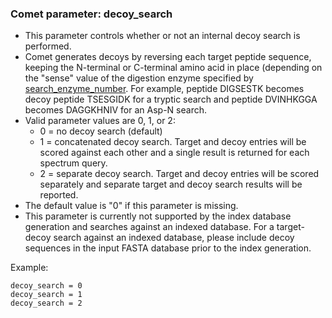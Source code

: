 ### Comet parameter: decoy_search

- This parameter controls whether or not an internal decoy search is performed.
- Comet generates decoys by reversing each target peptide sequence, keeping the
N-terminal or C-terminal amino acid in place (depending on the "sense" value of the
digestion enzyme specified by [search_enzyme_number](search_enzyme_number.html).
For example, peptide DIGSESTK becomes decoy peptide TSESGIDK for a tryptic search
  and peptide DVINHKGGA becomes DAGGKHNIV for an Asp-N search.
- Valid parameter values are 0, 1, or 2:
  - 0 = no decoy search (default)
  - 1 = concatenated decoy search.  Target and decoy entries will be scored against
        each other and a single result is returned for each spectrum query.
  - 2 = separate decoy search.  Target and decoy entries will be scored separately
        and separate target and decoy search results will be reported.
- The default value is "0" if this parameter is missing.
- This parameter is currently not supported by the index database generation and
searches against an indexed database. For a target-decoy search against an indexed
database, please include decoy sequences in the input FASTA database prior to
the index generation.

Example:
```
decoy_search = 0
decoy_search = 1
decoy_search = 2
```
